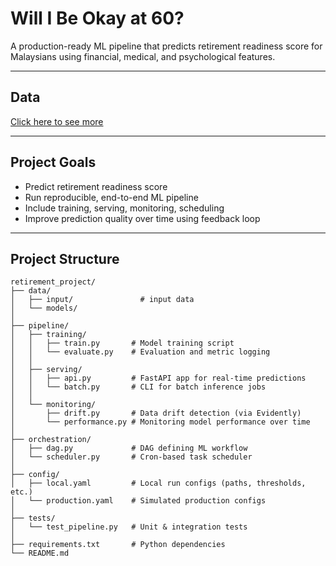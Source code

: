 # Will I Be Okay at 60? 

A production-ready ML pipeline that predicts retirement readiness score for Malaysians using financial, medical, and psychological features. 

---

## Data

[Click here to see more](https://github.com/shanurwan/Malaysian-Retirement-Dataset)

---

## Project Goals

- Predict retirement readiness score
- Run reproducible, end-to-end ML pipeline
- Include training, serving, monitoring, scheduling 
- Improve prediction quality over time using feedback loop

---

## Project Structure

```text
retirement_project/
├── data/
│   ├── input/               # input data
│   └── models/           
│
├── pipeline/
│   ├── training/
│   │   ├── train.py       # Model training script
│   │   └── evaluate.py    # Evaluation and metric logging
│   │
│   ├── serving/
│   │   ├── api.py         # FastAPI app for real-time predictions
│   │   └── batch.py       # CLI for batch inference jobs
│   │
│   └── monitoring/
│       ├── drift.py       # Data drift detection (via Evidently)
│       └── performance.py # Monitoring model performance over time
│
├── orchestration/
│   ├── dag.py             # DAG defining ML workflow
│   └── scheduler.py       # Cron-based task scheduler
│
├── config/
│   ├── local.yaml         # Local run configs (paths, thresholds, etc.)
│   └── production.yaml    # Simulated production configs
│
├── tests/
│   └── test_pipeline.py   # Unit & integration tests
│
├── requirements.txt       # Python dependencies
└── README.md              
```
